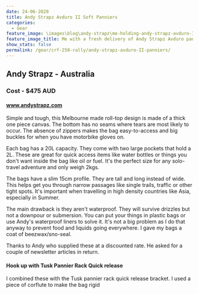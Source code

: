 ```yaml
---
date: 24-06-2020
title: Andy Strapz Avduro II Soft Panniers
categories:
  - Gear
feature_image: \images\blog\andy-strapz\me-holding-andy-strapz-avduro-II-panniers-delivery.jpg
feature_image_title: Me with a fresh delivery of Andy Strapz Avduro panniers and some inner liners he threw in 👍
show_stats: false
permalink: /gear/crf-250-rally/andy-strapz-avduro-II-panniers/
---
```

<h2>Andy Strapz - Australia</h2>
<h3>Cost - $475 AUD</h3>
<h4>
  <a href="https://www.andystrapz.com/">www.andystrapz.com</a>
</h4>
<p>
  Simple and tough, this Melbourne made roll-top design is made of a thick one piece canvas. The bottom has no seams where tears are most likely to occur. The absence of zippers makes the bag easy-to-access and big buckles for when you have motorbike gloves on.
</p>

<p>
  Each bag has a 20L capacity. They come with two large pockets that hold a 2L. These are great for quick access items like water bottles or things you don't want inside the bag like oil or fuel. It's the perfect size for any solo-travel adventure and only weigh 2kgs.
</p>

<p>
  The bags have a slim 15cm profile. They are tall and long instead of wide. This helps get you through narrow passages like single trails, traffic or other tight spots. It's important when travelling in high density countries like Asia, especially in Summer.
</p>

<p>
  The main drawback is they aren't waterproof. They will survive drizzles but not a downpour or submersion. You can put your things in plastic bags or use Andy's waterproof liners to solve it. It's not a big problem as I do that anyway to prevent food and liquids going everywhere. I gave my bags a coat of beezwax/sno-seal.
</p>

<p>
  Thanks to Andy who supplied these at a discounted rate. He asked for a couple of newsletter articles in return.
</p>

<h4>Hook up with Tusk Pannier Rack Quick release</h4>

<p>
  I combined these with the Tusk pannier rack quick release bracket. I used a piece of corflute to make the bag rigid 
</p>

